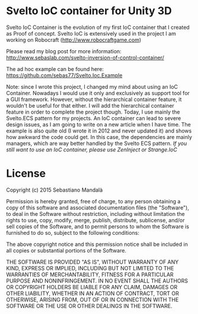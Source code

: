 Svelto IoC container for Unity 3D
=====================================

Svelto IoC Container is the evolution of my first IoC container that I created as Proof of concept. Svelto IoC is extensively used in the project I am working on Robocraft (http://www.robocraftgame.com)

Please read my blog post for more information: http://www.sebaslab.com/svelto-inversion-of-control-container/

The ad hoc example can be found here: https://github.com/sebas77/Svelto.Ioc.Example

Note: since I wrote this project, I changed my mind about using an IoC Container. Nowadays I would use it only and exclusively as support tool for a GUI framework. However, without the hierarchical container feature, it wouldn't be useful for that either. I will add the hierarchical container feature in order to complete the project though. Today, I use mainly the Svelto.ECS pattern for my projects. An IoC container can lead to severe design issues, as I am going to write on a new article when I have time. The example is also quite old (I wrote it in 2012 and never updated it) and shows how awkward the code could get. In this case, the dependencies are mainly managers, which are way better handled by the Svelto ECS pattern. *If you still want to use an IoC container, please use ZenInject or Strange.IoC*

License
=====================================

Copyright (c) 2015 Sebastiano Mandalà

Permission is hereby granted, free of charge, to any person obtaining a copy
of this software and associated documentation files (the "Software"), to deal
in the Software without restriction, including without limitation the rights
to use, copy, modify, merge, publish, distribute, sublicense, and/or sell
copies of the Software, and to permit persons to whom the Software is
furnished to do so, subject to the following conditions:

The above copyright notice and this permission notice shall be included in
all copies or substantial portions of the Software.

THE SOFTWARE IS PROVIDED "AS IS", WITHOUT WARRANTY OF ANY KIND, EXPRESS OR
IMPLIED, INCLUDING BUT NOT LIMITED TO THE WARRANTIES OF MERCHANTABILITY,
FITNESS FOR A PARTICULAR PURPOSE AND NONINFRINGEMENT. IN NO EVENT SHALL THE
AUTHORS OR COPYRIGHT HOLDERS BE LIABLE FOR ANY CLAIM, DAMAGES OR OTHER
LIABILITY, WHETHER IN AN ACTION OF CONTRACT, TORT OR OTHERWISE, ARISING FROM,
OUT OF OR IN CONNECTION WITH THE SOFTWARE OR THE USE OR OTHER DEALINGS IN
THE SOFTWARE.
